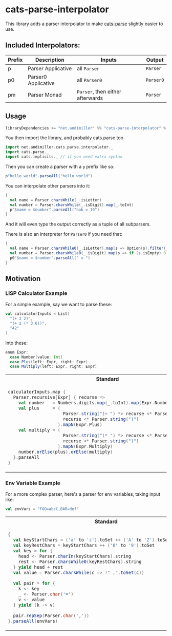 # cats-parse-interpolator

This library adds a parser interpolator to make [cats-parse](https://github.com/typelevel/cats-parse) slightly easier to use.

## Included Interpolators:

| Prefix  | Description          | Inputs                            | Output    |
| ------- | -----------          | --------                          | --------  | 
| p       | Parser  Applicative  | all `Parser`                      | `Parser`  |
| p0      | Parser0 Applicative  | all `Parser0`                     | `Parser0` |
| pm      | Parser Monad         | `Parser`,  then either afterwards | `Parser`  |

## Usage

```scala
libraryDependencies += "net.andimiller" %% "cats-parse-interpolator" % "@VERSION@"
```

You then import the library, and probably cats.parse too

```scala mdoc
import net.andimiller.cats.parse.interpolator._
import cats.parse._
import cats.implicits._ // if you need extra syntax
```

Then you can create a parser with a `p` prefix like so:

```scala mdoc
p"hello world".parseAll("hello world")
```

You can interpolate other parsers into it:

```scala mdoc
{
  val name = Parser.charsWhile(_.isLetter)
  val number = Parser.charsWhile(_.isDigit).map(_.toInt)
  p"$name = $number".parseAll("bob = 10")
}
```

And it will even type the output correctly as a tuple of all subparsers.

There is also an interpreter for `Parser0` if you need that:

```scala mdoc
{
  val name = Parser.charsWhile0(_.isLetter).map(s => Option(s).filter(_.nonEmpty))
  val number = Parser.charsWhile0(_.isDigit).map(s => if (s.isEmpty) 0 else s.toInt)
  p0"$name = $number".parseAll(" = ")
}
```

## Motivation

### LISP Calculator Example

For a simple example, say we want to parse these:

```scala mdoc:silent
val calculatorInputs = List(
  "(+ 2 2)",
  "(+ 2 (* 3 6))",
  "42"
)
```

Into these:

```scala mdoc
enum Expr:
  case Number(value: Int)
  case Plus(left: Expr, right: Expr)
  case Multiply(left: Expr, right: Expr)
```

<table>
<tr>
<th>Standard</th>
<th>Interpolator</th>
</tr>
<tr>
<td>

```scala mdoc
calculatorInputs.map {
  Parser.recursive[Expr] { recurse =>
    val number   = Numbers.digits.map(_.toInt).map(Expr.Number)  
    val plus     = (
                     Parser.string("(+ ") *> recurse <* Parser.string(" "), 
                     recurse <* Parser.string(")")
                   ).mapN(Expr.Plus)
    val multiply = (
                     Parser.string("(* ") *> recurse <* Parser.string(" "), 
                     recurse <* Parser.string(")")
                   ).mapN(Expr.Multiply)
    number.orElse(plus).orElse(multiply)
  }.parseAll
}
```

</td>
<td>

```scala mdoc
calculatorInputs.map {
  Parser.recursive[Expr] { recurse =>
    val number   = Numbers.digits.map(_.toInt).map(Expr.Number)  
    val plus     = p"(+ $recurse $recurse)".map(Expr.Plus)
    val multiply = p"(* $recurse $recurse)".map(Expr.Multiply)
    number.orElse(plus).orElse(multiply)
  }.parseAll
}
```

</td>
</tr>
</table>


### Env Variable Example


For a more complex parser, here's a parser for env variables, taking input like:

```scala mdoc:silent
val envVars = "FOO=abcC,BAR=def"
```

<table>
<tr>
<th>Standard</th>
<th>Interpolator</th>
</tr>
<tr>
<td>

```scala mdoc
{
  val keyStartChars = ('a' to 'z').toSet ++ ('A' to 'Z').toSet ++ "_".toSet
  val keyRestChars = keyStartChars ++ ('0' to '9').toSet
  val key = for {
    head <- Parser.charIn(keyStartChars).string
    rest <- Parser.charsWhile0(keyRestChars).string
  } yield head + rest
  val value = Parser.charsWhile(c => !" ,".toSet(c))

  val pair = for {
    k <- key
    _ <- Parser.char('=')
    v <- value
  } yield (k -> v)

  pair.repSep(Parser.char(','))
}.parseAll(envVars)
```

</td>
<td>

```scala mdoc
{
  val keyStartChars = ('a' to 'z').toSet ++ ('A' to 'Z').toSet ++ "_".toSet

  val keyStart = Parser.charIn(keyStartChars).string
  val keyRest  = Parser.charsWhile0(keyStartChars ++ ('0' to '9').toSet).string

  val key   = pm"$keyStart$keyRest".string
  val value = Parser.charsWhile(c => !" ,".toSet(c))

  p"$key=$value".repSep(Parser.char(','))
}.parseAll(envVars)
```

</td>
</tr>
</table>


